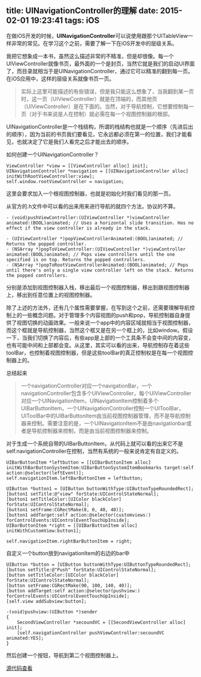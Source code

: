 title: UINavigationController的理解
date: 2015-02-01 19:23:41
tags: iOS
---

在做iOS开发的时候，**UINavigationController**可以说使用跟那个UITableView一样非常的常见。在学习这个之前，需要了解一下在iOS开发中的层级关系。

我把它想象成一本书，虽然这么描述非常的不精准，但是却很像。每一个UIViewController就像书页，最外面的一个是封页，当然它就是我们的启动UI界面了，而目录就相当于是UINavigationController，通过它可以精准的翻到每一页。在iOS应用中，这样的层级关系就像书页一页。

> 实际上这里可能描述的有些错误，但是我只能这么想象了，当我翻到某一页时，这一页（UIViewController）就是在顶端的，而其他页（UIViewController）是在下面的。当然，对于导航控制，它想要控制每一页（对于书来说是人在控制）就必需在每一个视图控制器的根部。

UINavigationController是一个栈结构，所谓的栈结构也就是一个顺序（先进后出的顺序），因为当前的书页我们要看见，它永远都必须在第一的位置，我们才能看见，也就决定了它是我们人看完之后才能出去的顺序。

如何创建一个UINavigationController？

 	ViewController *view = [[ViewController alloc] init];
    UINavigationController *navigation = [[UINavigationController alloc]
    initWithRootViewController:view];
    self.window.rootViewController = navigation;

这里会要求加入一个根视图控制器，也就是初始化时我们看见的那一页。

从官方的.h文件中可以看的出来用来进行导航的就四个方法，协议的不算。

	- (void)pushViewController:(UIViewController *)viewController animated:(BOOL)animated; // Uses a horizontal slide transition. Has no effect if the view controller is already in the stack.

	- (UIViewController *)popViewControllerAnimated:(BOOL)animated; // Returns the popped controller.
	- (NSArray *)popToViewController:(UIViewController *)viewController animated:(BOOL)animated; // Pops view controllers until the one specified is on top. Returns the popped controllers.
	- (NSArray *)popToRootViewControllerAnimated:(BOOL)animated; // Pops until there's only a single view controller left on the stack. Returns the popped controllers.

分别是添加到视图控制器入栈，移出最后一个视图控制器，移出到跟视图控制器上，移出到任意位置上的视图控制器。

除了上述的方法外，还有几个属性需要掌握，在写到这个之前，还需要理解导航控制上的一些概念问题。对于管理多个内容视图的push和pop，导航控制器自身提供了视图切换的动画效果。一般来说一个app中的内容区域就相当于视图控制器，而这个框就是导航控制器，当然这个框又是在另一个框上的，比如window。假设一下，当我们切换了内容后，有些app是上部的一个工具条不会变中间的内容变，也有可能中间和上部都会变。从这里，其实可以看的出来，导航控制存在着这些toolBar，也控制着视图控制器，但是这些toolBar的真正控制权是在每一个视图控制器上的。

总结起来

> 一个navigationController对应一个navigationBar，一个navigationController包含多个UIViewController，每个UIViewController对应一个UINavigationItem，UINavigationItem控制着多个UIBarButtonItem，一个UINavigationController控制一个UIToolBar，UIToolBar中的UIBarButtonItem由当前视图控制器管理，而不是导航控制器来控制。需要注意的是，一个UINavigationItem不是由navigationbar或者是导航控制器来控制，而是由当前视图控制器来控制。


对于生成一个系统自带的UIBarButtonItem，从代码上就可以看的出来它不是self.navigationController在控制，当然有系统的一般来说肯定有自定义的。

	UIBarButtonItem *leftbutton = [[UIBarButtonItem alloc] initWithBarButtonSystemItem:UIBarButtonSystemItemBookmarks target:self action:@selector(leftEvent)];
    self.navigationItem.leftBarButtonItem = leftbutton;

	UIButton *button1 = [UIButton buttonWithType:UIButtonTypeRoundedRect];
    [button1 setTitle:@"view" forState:UIControlStateNormal];
    [button1 setTitleColor:[UIColor blackColor] forState:UIControlStateNormal];
    [button1 setFrame:CGRectMake(0, 0, 40, 40)];
    [button1 addTarget:self action:@selector(customviews:) forControlEvents:UIControlEventTouchUpInside];
    UIBarButtonItem *right = [[UIBarButtonItem alloc] initWithCustomView:button1];
    
    self.navigationItem.rightBarButtonItem = right;
    
    
自定义一个button放到navigationItem的右边的bar中

	UIButton *button = [UIButton buttonWithType:UIButtonTypeRoundedRect];
    [button setTitle:@"Push" forState:UIControlStateNormal];
    [button setTitleColor:[UIColor blackColor] forState:UIControlStateNormal];
    [button setFrame:CGRectMake(90, 100, 140, 40)];
    [button addTarget:self action:@selector(pushview:) forControlEvents:UIControlEventTouchUpInside];
    [self.view addSubview:button];
    
    -(void)pushview:(UIButton *)sender
	{
    	SecondViewController *secoundVC = [[SecondViewController alloc] init];
    	[self.navigationController pushViewController:secoundVC animated:YES];
	}

然后创建一个按钮，导航到第二个视图控制器上。

[源代码查看](https://github.com/lcepy/geekObjective-C/tree/master/NavigationControllerDemo)
